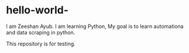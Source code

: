 # hello-world-
I am Zeeshan Ayub.
I am learning Python, My goal is to learn automationa and data scraping in python. 

This repository is for testing. 
